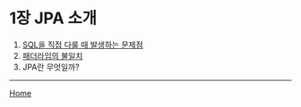 # 1장 JPA 소개

1. [SQL을 직접 다룰 때 발생하는 문제점](./01.md)
2. [패더라임의 불일치](./02.md)
3. JPA란 무엇일까?

-----
[Home](/README.md)
